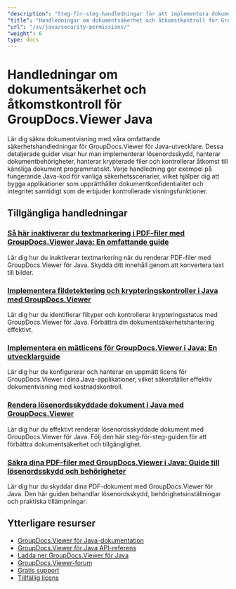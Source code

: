 ```yaml
---
"description": "Steg-för-steg-handledningar för att implementera dokumentskydd, lösenordssäkerhet och åtkomstkontroller med GroupDocs.Viewer för Java."
"title": "Handledningar om dokumentsäkerhet och åtkomstkontroll för GroupDocs.Viewer Java"
"url": "/sv/java/security-permissions/"
"weight": 6
type: docs
---
```

# Handledningar om dokumentsäkerhet och åtkomstkontroll för GroupDocs.Viewer Java

Lär dig säkra dokumentvisning med våra omfattande säkerhetshandledningar för GroupDocs.Viewer för Java-utvecklare. Dessa detaljerade guider visar hur man implementerar lösenordsskydd, hanterar dokumentbehörigheter, hanterar krypterade filer och kontrollerar åtkomst till känsliga dokument programmatiskt. Varje handledning ger exempel på fungerande Java-kod för vanliga säkerhetsscenarier, vilket hjälper dig att bygga applikationer som upprätthåller dokumentkonfidentialitet och integritet samtidigt som de erbjuder kontrollerade visningsfunktioner.

## Tillgängliga handledningar

### [Så här inaktiverar du textmarkering i PDF-filer med GroupDocs.Viewer Java: En omfattande guide](./disable-text-selection-groupdocs-viewer-java/)
Lär dig hur du inaktiverar textmarkering när du renderar PDF-filer med GroupDocs.Viewer för Java. Skydda ditt innehåll genom att konvertera text till bilder.

### [Implementera fildetektering och krypteringskontroller i Java med GroupDocs.Viewer](./groupdocs-viewer-java-file-detection-encryption/)
Lär dig hur du identifierar filtyper och kontrollerar krypteringsstatus med GroupDocs.Viewer för Java. Förbättra din dokumentsäkerhetshantering effektivt.

### [Implementera en mätlicens för GroupDocs.Viewer i Java: En utvecklarguide](./groupdocs-viewer-java-metered-license-setup-guide/)
Lär dig hur du konfigurerar och hanterar en uppmätt licens för GroupDocs.Viewer i dina Java-applikationer, vilket säkerställer effektiv dokumentvisning med kostnadskontroll.

### [Rendera lösenordsskyddade dokument i Java med GroupDocs.Viewer](./render-password-protected-documents-groupdocs-viewer-java/)
Lär dig hur du effektivt renderar lösenordsskyddade dokument med GroupDocs.Viewer för Java. Följ den här steg-för-steg-guiden för att förbättra dokumentsäkerhet och tillgänglighet.

### [Säkra dina PDF-filer med GroupDocs.Viewer i Java: Guide till lösenordsskydd och behörigheter](./protect-pdf-groupdocs-viewer-java/)
Lär dig hur du skyddar dina PDF-dokument med GroupDocs.Viewer för Java. Den här guiden behandlar lösenordsskydd, behörighetsinställningar och praktiska tillämpningar.

## Ytterligare resurser

- [GroupDocs.Viewer för Java-dokumentation](https://docs.groupdocs.com/viewer/java/)
- [GroupDocs.Viewer för Java API-referens](https://reference.groupdocs.com/viewer/java/)
- [Ladda ner GroupDocs.Viewer för Java](https://releases.groupdocs.com/viewer/java/)
- [GroupDocs.Viewer-forum](https://forum.groupdocs.com/c/viewer/9)
- [Gratis support](https://forum.groupdocs.com/)
- [Tillfällig licens](https://purchase.groupdocs.com/temporary-license/)
